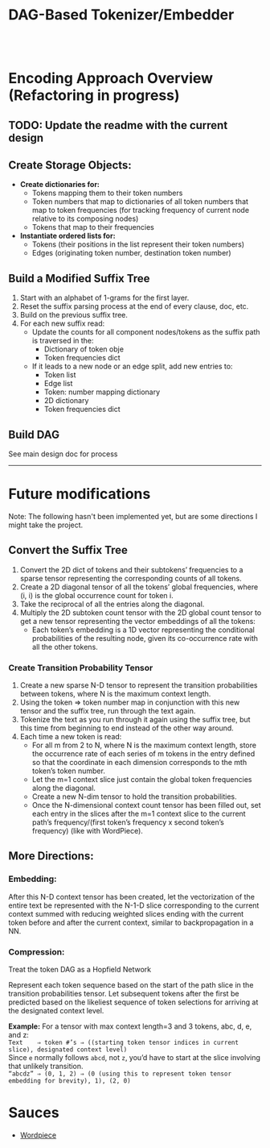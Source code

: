<h1>DAG-Based Tokenizer/Embedder</h1>

<br>
<br>

<h1>Encoding Approach Overview (Refactoring in progress)</h1>
<h2>TODO: Update the readme with the current design</h2>

<h2>Create Storage Objects:</h2>
  
<ul>
  <li><strong>Create dictionaries for:</strong>
    <ul>
      <li>Tokens mapping them to their token numbers</li>
      <li>Token numbers that map to dictionaries of all token numbers that map to token frequencies (for tracking frequency of current node relative to its composing nodes)</li>
      <li>Tokens that map to their frequencies</li>
    </ul>
  </li>
  <li><strong>Instantiate ordered lists for:</strong>
    <ul>
      <li>Tokens (their positions in the list represent their token numbers)</li>
      <li>Edges (originating token number, destination token number)</li>
    </ul>
  </li>
</ul>


<h2>Build a Modified Suffix Tree</h2>

<ol>
  <li>Start with an alphabet of 1-grams for the first layer.</li>
  <li>Reset the suffix parsing process at the end of every clause, doc, etc.</li>
  <li>Build on the previous suffix tree.</li>
  <li>For each new suffix read:
    <ul>
      <li>Update the counts for all component nodes/tokens as the suffix path is traversed in the:
        <ul>
          <li>Dictionary of token obje</li>
          <li>Token frequencies dict</li>
        </ul>
      </li>
      <li>If it leads to a new node or an edge split, add new entries to:
        <ul>
          <li>Token list</li>
          <li>Edge list</li>
          <li>Token: number mapping dictionary</li>
          <li>2D dictionary</li>
          <li>Token frequencies dict</li>
        </ul>
      </li>
    </ul>
  </li>
</ol>

<h2>Build DAG</h2>
See main design doc for process

<hr>

<h1>Future modifications</h1>
<p>Note: The following hasn't been implemented yet, but are some directions I might take the project.</p>
<h2>Convert the Suffix Tree</h2>
<ol>
  <li>Convert the 2D dict of tokens and their subtokens’ frequencies to a sparse tensor representing the corresponding counts of all tokens.</li>
  <li>Create a 2D diagonal tensor of all the tokens’ global frequencies, where (i, i) is the global occurrence count for token i.</li>
  <li>Take the reciprocal of all the entries along the diagonal.</li>
  <li>Multiply the 2D subtoken count tensor with the 2D global count tensor to get a new tensor representing the vector embeddings of all the tokens:
    <ul>
      <li>Each token’s embedding is a 1D vector representing the conditional probabilities of the resulting node, given its co-occurrence rate with all the other tokens.</li>
    </ul>
  </li>
</ol>

<h3>Create Transition Probability Tensor</h3>
<ol>
  <li>Create a new sparse N-D tensor to represent the transition probabilities between tokens, where N is the maximum context length.</li>
  <li>Using the token ⇒ token number map in conjunction with this new tensor and the suffix tree, run through the text again.</li>
  <li>Tokenize the text as you run through it again using the suffix tree, but this time from beginning to end instead of the other way around.</li>
  <li>Each time a new token is read:
    <ul>
      <li>For all m from 2 to N, where N is the maximum context length, store the occurrence rate of each series of m tokens in the entry defined so that the coordinate in each dimension corresponds to the mth token’s token number.</li>
      <li>Let the m=1 context slice just contain the global token frequencies along the diagonal.</li>
      <li>Create a new N-dim tensor to hold the transition probabilities.</li>
      <li>Once the N-dimensional context count tensor has been filled out, set each entry in the slices after the m=1 context slice to the current path’s frequency/(first token’s frequency x second token’s frequency) (like with WordPiece).</li>
    </ul>
  </li>
</ol>

<h2>More Directions:</h2>

<h3>Embedding:</h3>
<p>After this N-D context tensor has been created, let the vectorization of the entire text be represented with the N-1-D slice corresponding to the current context summed with reducing weighted slices ending with the current token before and after the current context, similar to backpropagation in a NN.</p>

<h3>Compression:</h3>
<p>Treat the token DAG as a Hopfield Network</p>
<p>Represent each token sequence based on the start of the path slice in the transition probabilities tensor. Let subsequent tokens after the first be predicted based on the likeliest sequence of token selections for arriving at the designated context level.</p>

<p><strong>Example:</strong> For a tensor with max context length=3 and 3 tokens, abc, d, e, and z:
  <br><code>Text	⇒ token #’s	⇒ ((starting token tensor indices in current slice), designated context level)</code>
  <br>Since <code>e</code> normally follows <code>abcd</code>, not <code>z</code>, you’d have to start at the slice involving that unlikely transition.
  <br><code>“abcdz” ⇒ (0, 1, 2)	⇒ (0 (using this to represent token tensor embedding for brevity), 1), (2, 0)</code>
</p>

<h1>Sauces</h1>
<ul>
  <li><a href="https://research.google/blog/a-fast-wordpiece-tokenization-system/">Wordpiece</a></li>
</ul>

